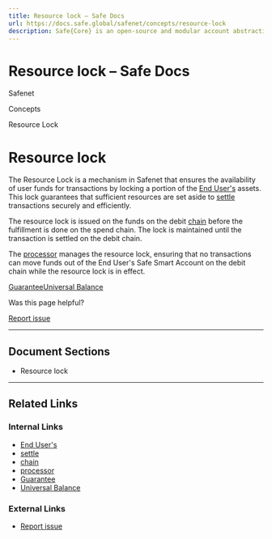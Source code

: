 ```yaml
---
title: Resource lock – Safe Docs
url: https://docs.safe.global/safenet/concepts/resource-lock
description: Safe{Core} is an open-source and modular account abstraction stack. Learn about its features and how to use it.
---
```


# Resource lock – Safe Docs

Safenet

Concepts

Resource Lock

# Resource lock

The Resource Lock is a mechanism in Safenet that ensures the availability of user funds for transactions by locking a portion of the [End User's](/safenet/core-components/end-user) assets.
This lock guarantees that sufficient resources are set aside to [settle](/safenet/concepts/settlement) transactions securely and efficiently.

The resource lock is issued on the funds on the debit [chain](/safenet/chains) before the fulfillment is done on the spend chain. The lock is maintained until the transaction is settled on the debit chain.

The [processor](/safenet/core-components/processor) manages the resource lock, ensuring that no transactions can move funds out of the End User's Safe Smart Account on the debit chain while the resource lock is in effect.

[Guarantee](/safenet/concepts/guarantee "Guarantee")[Universal Balance](/safenet/concepts/universal-balance "Universal Balance")

Was this page helpful?

[Report issue](https://github.com/safe-global/safe-docs/issues/new?assignees=&labels=nextra-feedback&projects=&template=nextra-feedback.yml&title=%5BFeedback%5D+)

---

## Document Sections

- Resource lock

---

## Related Links

### Internal Links

- [End User's](https://docs.safe.global/safenet/core-components/end-user)
- [settle](https://docs.safe.global/safenet/concepts/settlement)
- [chain](https://docs.safe.global/safenet/chains)
- [processor](https://docs.safe.global/safenet/core-components/processor)
- [Guarantee](https://docs.safe.global/safenet/concepts/guarantee)
- [Universal Balance](https://docs.safe.global/safenet/concepts/universal-balance)

### External Links

- [Report issue](https://github.com/safe-global/safe-docs/issues/new?assignees=&labels=nextra-feedback&projects=&template=nextra-feedback.yml&title=%5BFeedback%5D+)

